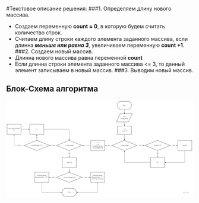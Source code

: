 #Текстовое описание решения:
###1.	Определяем длину нового массива.
+ Создаем переменную **count = 0**, в которую будем считать количество строк.
+ Считаем длину строки каждого элемента заданного массива, если длинна __*меньше или равна 3*__, увеличиваем переменную **count +1**.
###2.	Создаем новый массив.
+ Длинна нового массива равна переменной **count**
+ Если длинна строки элемента заданного массива <= 3, то данный элемент записываем в новый массив.
###3.	Выводим новый массив.

## Блок-Схема алгоритма
![блок-схема](Diagram.jpg)